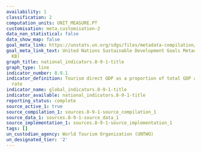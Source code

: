 ```yaml
---
availability: 1
classification: 2
computation_units: UNIT_MEASURE.PT
customisation: meta.customisation-2
data_non_statistical: false
data_show_map: false
goal_meta_link: https://unstats.un.org/sdgs/files/metadata-compilation/Metadata-Goal-8.pdf
goal_meta_link_text: United Nations Sustainable Development Goals Metadata (PDF 526
  KB)
graph_title: national_indicators.8-9-1-title
graph_type: line
indicator_number: 8.9.1
indicator_definition: Tourism direct GDP as a proportion of total GDP and in growth
  rate
indicator_name: global_indicators.8-9-1-title
indicator_available: national_indicators.8-9-1-title
reporting_status: complete
source_active_1: true
source_compilation_1: sources.8-9-1-source_compilation_1
source_data_1: sources.8-9-1-source_data_1
source_implementation_1: sources.8-9-1-source_implementation_1
tags: []
un_custodian_agency: World Tourism Organization (UNTWO)
un_designated_tier: '2'
---
```

